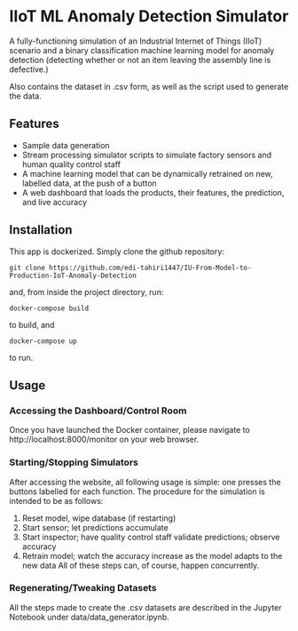 # IIoT ML Anomaly Detection Simulator

A fully-functioning simulation of an Industrial Internet of Things (IIoT) scenario and a binary classification machine learning model for anomaly detection (detecting whether or not an item leaving the assembly line is defective.)

Also contains the dataset in .csv form, as well as the script used to generate the data.

## Features

- Sample data generation
- Stream processing simulator scripts to simulate factory sensors and human quality control staff
- A machine learning model that can be dynamically retrained on new, labelled data, at the push of a button
- A web dashboard that loads the products, their features, the prediction, and live accuracy

## Installation

This app is dockerized. Simply clone the github repository:
```
git clone https://github.com/edi-tahiri1447/IU-From-Model-to-Production-IoT-Anomaly-Detection
```
and, from inside the project directory, run:
```
docker-compose build
```
to build, and
```
docker-compose up
```
to run.

## Usage

### Accessing the Dashboard/Control Room

Once you have launched the Docker container, please navigate to http://localhost:8000/monitor on your web browser.

### Starting/Stopping Simulators

After accessing the website, all following usage is simple: one presses the buttons labelled for each function.
The procedure for the simulation is intended to be as follows:
1. Reset model, wipe database (if restarting)
2. Start sensor; let predictions accumulate
3. Start inspector; have quality control staff validate predictions; observe accuracy
4. Retrain model; watch the accuracy increase as the model adapts to the new data
All of these steps can, of course, happen concurrently.

### Regenerating/Tweaking Datasets

All the steps made to create the .csv datasets are described in the Jupyter Notebook under data/data_generator.ipynb.